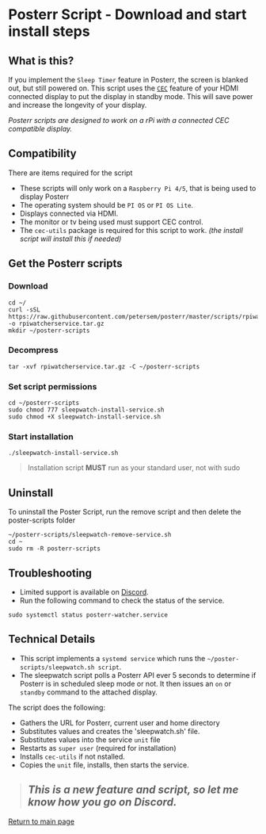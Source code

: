 
# Posterr Script - Download and start install steps
## What is this?
If you implement the `Sleep Timer` feature in Posterr, the screen is blanked out, but still powered on. This script uses the [`CEC`](https://support.google.com/chromecast/answer/7199917?hl=en#:~:text=CEC%20(Consumer%20Electronics%20Control)%20allows,Google%20streaming%20device%20is%20connected.) feature of your HDMI connected display to put the display in standby mode. This will save power and increase the longevity of your display.

*Posterr scripts are designed to work on a rPi with a connected CEC compatible display.* 

## Compatibility
There are items required for the script 
- These scripts will only work on a `Raspberry Pi 4/5`, that is being used to display Posterr
- The operating system should be `PI OS` or `PI OS Lite`. 
- Displays connected via HDMI.
- The monitor or tv being used must support CEC control.
- The `cec-utils` package is required for this script to work. 
*(the install script will install this if needed)* 

## Get the Posterr scripts 
### Download
```
cd ~/
curl -sSL https://raw.githubusercontent.com/petersem/posterr/master/scripts/rpiwatcherservice.tar.gz -o rpiwatcherservice.tar.gz 
mkdir ~/posterr-scripts
```
### Decompress
```
tar -xvf rpiwatcherservice.tar.gz -C ~/posterr-scripts
``` 
### Set script permissions
```
cd ~/posterr-scripts
sudo chmod 777 sleepwatch-install-service.sh
sudo chmod +X sleepwatch-install-service.sh
```
### Start installation
```
./sleepwatch-install-service.sh
```
> 
> Installation script **MUST** run as your standard user, not with sudo
> 
## Uninstall
To uninstall the Poster Script, run the remove script and then delete the poster-scripts folder
```
~/posterr-scripts/sleepwatch-remove-service.sh
cd ~
sudo rm -R posterr-scripts
```
## Troubleshooting
- Limited support is available on [Discord](https://discord.gg/TcnEkMEf9J).
- Run the following command to check the status of the service.
```
sudo systemctl status posterr-watcher.service
``` 

## Technical Details
- This script implements a `systemd service` which runs the `~/poster-scripts/sleepwatch.sh script`. 
- The sleepwatch script polls a Posterr API ever 5 seconds to determine if Posterr is in scheduled sleep mode or not. It then issues an `on` or `standby` command to the attached display.

The script does the following:
- Gathers the URL for Posterr, current user and home directory
- Substitutes values and creates the 'sleepwatch.sh' file.
- Substitutes values into the service `unit` file 
- Restarts as `super user` (required for installation)
- Installs `cec-utils` if not nstalled.
- Copies the `unit` file, installs, then starts the service. 

> ## *This is a new feature and script, so let me know how you go on Discord.*

[Return to main page](/README.md)